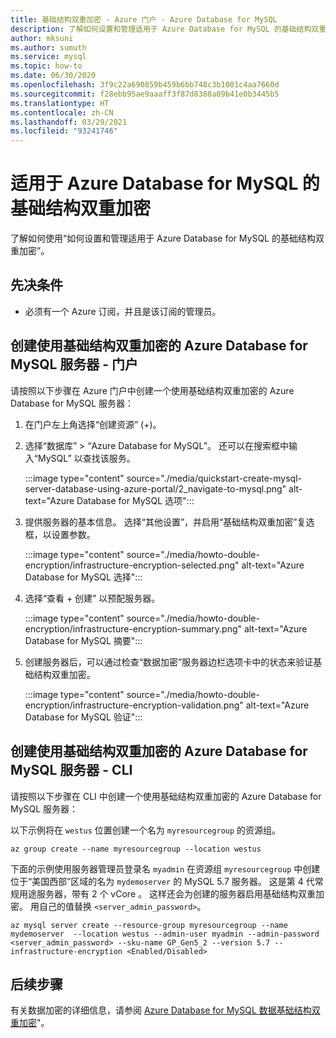 ```yaml
---
title: 基础结构双重加密 - Azure 门户 - Azure Database for MySQL
description: 了解如何设置和管理适用于 Azure Database for MySQL 的基础结构双重加密。
author: mksuni
ms.author: sumuth
ms.service: mysql
ms.topic: how-to
ms.date: 06/30/2020
ms.openlocfilehash: 3f9c22a690859b459b6bb748c3b1001c4aa7660d
ms.sourcegitcommit: f28ebb95ae9aaaff3f87d8388a09b41e0b3445b5
ms.translationtype: HT
ms.contentlocale: zh-CN
ms.lasthandoff: 03/29/2021
ms.locfileid: "93241746"
---
```

# <a name="infrastructure-double-encryption-for-azure-database-for-mysql"></a>适用于 Azure Database for MySQL 的基础结构双重加密

了解如何使用“如何设置和管理适用于 Azure Database for MySQL 的基础结构双重加密”。

## <a name="prerequisites"></a>先决条件

* 必须有一个 Azure 订阅，并且是该订阅的管理员。

## <a name="create-an-azure-database-for-mysql-server-with-infrastructure-double-encryption---portal"></a>创建使用基础结构双重加密的 Azure Database for MySQL 服务器 - 门户

请按照以下步骤在 Azure 门户中创建一个使用基础结构双重加密的 Azure Database for MySQL 服务器：

1. 在门户左上角选择“创建资源”  (+)。

2. 选择“数据库”   >   “Azure Database for MySQL”。 还可以在搜索框中输入“MySQL”  以查找该服务。

   :::image type="content" source="./media/quickstart-create-mysql-server-database-using-azure-portal/2_navigate-to-mysql.png" alt-text="Azure Database for MySQL 选项":::

3. 提供服务器的基本信息。 选择“其他设置”，并启用“基础结构双重加密”复选框，以设置参数。

    :::image type="content" source="./media/howto-double-encryption/infrastructure-encryption-selected.png" alt-text="Azure Database for MySQL 选择":::

4. 选择“查看 + 创建”  以预配服务器。

    :::image type="content" source="./media/howto-double-encryption/infrastructure-encryption-summary.png" alt-text="Azure Database for MySQL 摘要":::

5. 创建服务器后，可以通过检查“数据加密”服务器边栏选项卡中的状态来验证基础结构双重加密。

    :::image type="content" source="./media/howto-double-encryption/infrastructure-encryption-validation.png" alt-text="Azure Database for MySQL 验证":::

## <a name="create-an-azure-database-for-mysql-server-with-infrastructure-double-encryption---cli"></a>创建使用基础结构双重加密的 Azure Database for MySQL 服务器 - CLI

请按照以下步骤在 CLI 中创建一个使用基础结构双重加密的 Azure Database for MySQL 服务器：

以下示例将在 `westus` 位置创建一个名为 `myresourcegroup` 的资源组。

```azurecli-interactive
az group create --name myresourcegroup --location westus
```
下面的示例使用服务器管理员登录名 `myadmin` 在资源组 `myresourcegroup` 中创建位于“美国西部”区域的名为 `mydemoserver` 的 MySQL 5.7 服务器。 这是第 4 代常规用途服务器，带有 2 个 vCore 。 这样还会为创建的服务器启用基础结构双重加密。 用自己的值替换 `<server_admin_password>`。

```azurecli-interactive
az mysql server create --resource-group myresourcegroup --name mydemoserver  --location westus --admin-user myadmin --admin-password <server_admin_password> --sku-name GP_Gen5_2 --version 5.7 --infrastructure-encryption <Enabled/Disabled>
```

## <a name="next-steps"></a>后续步骤

 有关数据加密的详细信息，请参阅 [Azure Database for MySQL 数据基础结构双重加密](concepts-Infrastructure-double-encryption.md)"。
